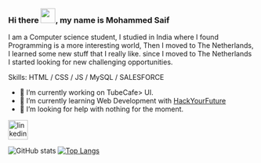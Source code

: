 ### Hi there <img src="https://raw.githubusercontent.com/MartinHeinz/MartinHeinz/master/wave.gif" width="30px">, my name is Mohammed Saif
I am a Computer science student, I studied in India where I found Programming is a more interesting world, Then I moved to The Netherlands, I learned some new stuff that I really like. since I moved to The Netherlands I started looking for new challenging opportunities.

Skills: HTML / CSS / JS / MySQL / SALESFORCE

- 🔭 I’m currently working on TubeCafe> UI.
- 🌱 I’m currently learning Web Development with [HackYourFuture](https://www.hackyourfuture.net/)
- 🤔 I’m looking for help with nothing for the moment.






 [<img src='https://cdn.jsdelivr.net/npm/simple-icons@3.0.1/icons/linkedin.svg' alt='linkedin' height='40'>](https://www.linkedin.com/in/MoSaif00/)  
 
![GitHub stats](https://github-readme-stats.vercel.app/api?username=MoSaif00&show_icons=true) 
[![Top Langs](https://github-readme-stats.vercel.app/api/top-langs/?username=MoSaif00&layout=compact)](https://github.com/MoSaif00/github-readme-stats)



